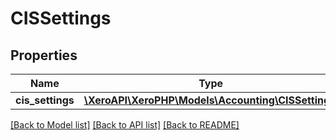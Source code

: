 # CISSettings

## Properties
Name | Type | Description | Notes
------------ | ------------- | ------------- | -------------
**cis_settings** | [**\XeroAPI\XeroPHP\Models\Accounting\CISSetting[]**](CISSetting.md) |  | [optional] 

[[Back to Model list]](../README.md#documentation-for-models) [[Back to API list]](../README.md#documentation-for-api-endpoints) [[Back to README]](../README.md)


